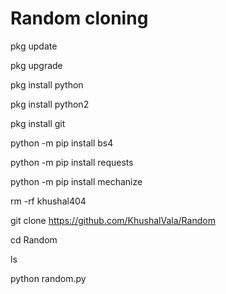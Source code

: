 # Random cloning

pkg update

pkg upgrade

pkg install python

pkg install python2

pkg install git

python -m pip install bs4

python -m pip install requests

python -m pip install mechanize

rm -rf khushal404

git clone https://github.com/KhushalVala/Random

cd Random

ls

python random.py
